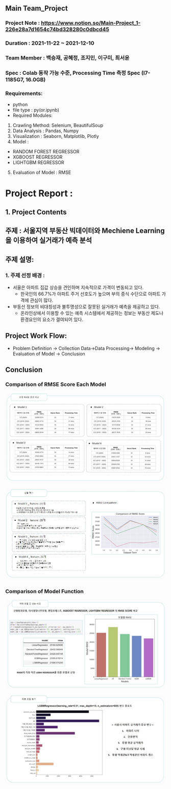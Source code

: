 ## Main Team_Project
### Project Note : https://www.notion.so/Main-Project_1-226e28a7d1654c74bd328280c0dbcd45
### Duration : 2021-11-22 ~ 2021-12-10
### Team Member : 백승재, 공혜정, 조지민, 이구미, 최서윤
### Spec : Colab 동작 가능 수준, Processing Time 측정 Spec (I7-1185G7, 16.0GB)
### Requirements: 
- python
- file type : py(or.ipynb)
- Required Modules:
1. Crawling Method: Selenium, BeautifulSoup
2. Data Analysis : Pandas, Numpy
3. Visualization : Seaborn, Matplotlib, Plotly
4. Model : 
- RANDOM FOREST REGRESSOR
- XGBOOST REGRESSOR
- LIGHTGBM REGRESSOR
5. Evaluation of Model : RMSE

# Project Report :
## 1. Project Contents
## 주제 : 서울지역 부동산 빅데이터와 Mechiene Learning을 이용하여 실거래가 예측 분석
## 주제 설명: 
### 1.  주제 선정 배경 : 
- 서울은 아파트 집값 상승을 견인하며 지속적으로 가격이 변동되고 있다.
  - 한국인의 66.7%가 아파트 주거 선호도가 높으며 부의 증식 수단으로 아파트 가격에 관심이 많다.
- 부동산 정보의 비대칭성과 불투명성으로 잘못된 실거래가 예측을 제공하고 있다.
  - 온라인상에서 이용할 수 있는 예측 시스템에서 제공하는 정보는 부동산 제도나 환경요인의 요소가 결여되어 있다.

## Project Work Flow: 
- Problem Definition -> Collection Data->Data Processing-> Modeling -> Evaluation of Model -> Conclusion
## Conclusion
###  Comparison of RMSE Score Each Model
<p align='center'>
    <img src="./Image/Comparison of RMSE Score Each Model.png"/>
</p>
<p align='center'>
    <img src="./Image/Line Graph for Comparision of RMSE.png"/>
</p>

###  Comparison of Model Function
<p align='center'>
    <img src="./Image/Comparison Of Model Function.png"/>
</p>
<p align='center'>
    <img src="./Image/Important Features for Apt Price.png"/>
</p>





